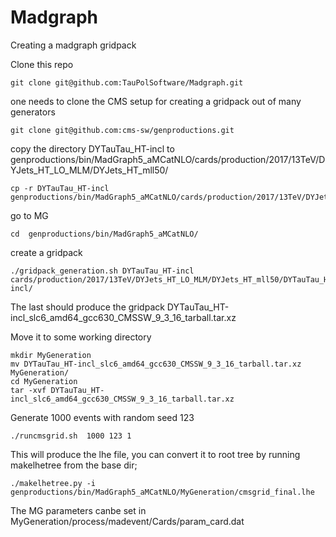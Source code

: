 # Madgraph
Creating a madgraph gridpack


Clone this repo
```
git clone git@github.com:TauPolSoftware/Madgraph.git
```



one needs to clone the CMS setup for creating a gridpack out of many generators
```
git clone git@github.com:cms-sw/genproductions.git
```

copy the directory DYTauTau_HT-incl to genproductions/bin/MadGraph5_aMCatNLO/cards/production/2017/13TeV/DYJets_HT_LO_MLM/DYJets_HT_mll50/

```
cp -r DYTauTau_HT-incl genproductions/bin/MadGraph5_aMCatNLO/cards/production/2017/13TeV/DYJets_HT_LO_MLM/DYJets_HT_mll50/
```

go to MG

```
cd  genproductions/bin/MadGraph5_aMCatNLO/
```

create a gridpack


```
./gridpack_generation.sh DYTauTau_HT-incl  cards/production/2017/13TeV/DYJets_HT_LO_MLM/DYJets_HT_mll50/DYTauTau_HT-incl/
```


The last should produce the gridpack DYTauTau_HT-incl_slc6_amd64_gcc630_CMSSW_9_3_16_tarball.tar.xz

Move it to some working directory

```OD
mkdir MyGeneration
mv DYTauTau_HT-incl_slc6_amd64_gcc630_CMSSW_9_3_16_tarball.tar.xz MyGeneration/	
cd MyGeneration
tar -xvf DYTauTau_HT-incl_slc6_amd64_gcc630_CMSSW_9_3_16_tarball.tar.xz
```

Generate 1000 events with random seed 123

```
./runcmsgrid.sh  1000 123 1
```

This will produce the lhe file, you can convert it to root tree by running makelhetree from the base dir;

```
./makelhetree.py -i genproductions/bin/MadGraph5_aMCatNLO/MyGeneration/cmsgrid_final.lhe
```




The MG parameters canbe set in  MyGeneration/process/madevent/Cards/param_card.dat
